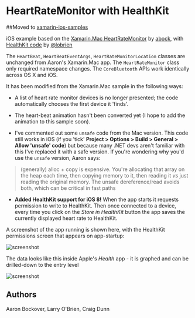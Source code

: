 HeartRateMonitor with HealthKit
===========

##Moved to [xamarin-ios-samples](https://github.com/conceptdev/xamarin-ios-samples)

iOS example based on the [Xamarin.Mac HeartRateMonitor](https://github.com/xamarin/mac-samples/tree/master/HeartRateMonitor) by [abock](https://github.com/abock), with [HealthKit code](http://www.knowing.net/index.php/2014/07/11/exploring-healthkit-with-xamarin-provisioning-and-permissions-illustrated-walkthrough/) by [@lobrien](https://github.com/lobrien)

The `HeartBeat`, `HeartBeatEventArgs`, `HeartRateMonitorLocation` classes are unchanged from Aaron's Xamarin.Mac app. The `HeartRateMonitor` class only required namespace changes. The `CoreBluetooth` APIs work identically across OS X and iOS.

It has been modified from the Xamarin.Mac sample in the following ways:

* A list of heart rate monitor devices is no longer presented; the code automatically chooses the first device it 'finds'.

* The heart-beat animation hasn't been converted yet (I hope to add the animation to this sample soon).

* I've commented out some `unsafe` code from the Mac version. This code still works in iOS (if you 'tick' **Project > Options > Build > General > Allow 'unsafe' code**) but because many .NET devs aren't familiar with this I've replaced it with a safe version. If you're wondering why you'd use the `unsafe` version, Aaron says:

>(generally) alloc + copy is expensive. You're allocating that array on the heap each time, then copying memory to it, then reading it *vs* just reading the original memory. The unsafe dereference/read avoids both, which can be critical in fast paths

* **Added HealthKit support for iOS 8!** When the app starts it requests permission to write to HealthKit. Then once connected to a device, every time you click on the *Store in HealthKit* button the app saves the currently displayed heart rate to HealthKit.


A screenshot of the app running is shown here, with the HealthKit permissions screen that appears on app-startup:

![screenshot](https://raw.githubusercontent.com/conceptdev/xamarin-samples/master/HeartRateMonitor/Screenshots/HeartRateMonitor-app-sml.png "Heart Rate Monitor app")

The data looks like this inside Apple's *Health* app - it is graphed and can be drilled-down to the entry level

![screenshot](https://raw.githubusercontent.com/conceptdev/xamarin-samples/master/HeartRateMonitor/Screenshots/Health-app-sml.png "Health app")

Authors
-------

Aaron Bockover, Larry O'Brien, Craig Dunn

